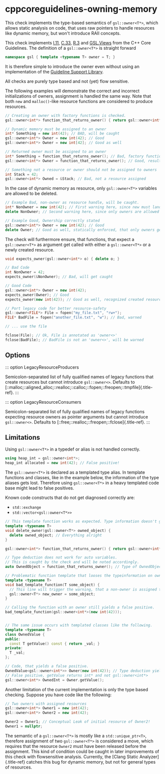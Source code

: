 # cppcoreguidelines-owning-memory

This check implements the type-based semantics of `gsl::owner<T*>`,
which allows static analysis on code, that uses raw pointers to handle
resources like dynamic memory, but won\'t introduce RAII concepts.

This check implements
[I.11](https://isocpp.github.io/CppCoreGuidelines/CppCoreGuidelines#i11-never-transfer-ownership-by-a-raw-pointer-t-or-reference-t),
[C.33](https://isocpp.github.io/CppCoreGuidelines/CppCoreGuidelines#c33-if-a-class-has-an-owning-pointer-member-define-a-destructor),
[R.3](https://isocpp.github.io/CppCoreGuidelines/CppCoreGuidelines#r3-a-raw-pointer-a-t-is-non-owning)
and
[GSL.Views](https://isocpp.github.io/CppCoreGuidelines/CppCoreGuidelines#SS-views)
from the C++ Core Guidelines. The definition of a `gsl::owner<T*>` is
straight forward

```c++
namespace gsl { template <typename T> owner = T; }
```

It is therefore simple to introduce the owner even without using an
implementation of the [Guideline Support
Library](https://isocpp.github.io/CppCoreGuidelines/CppCoreGuidelines#S-gsl).

All checks are purely type based and not (yet) flow sensitive.

The following examples will demonstrate the correct and incorrect
initializations of owners, assignment is handled the same way. Note that
both `new` and `malloc()`-like resource functions are considered to
produce resources.

```c++
// Creating an owner with factory functions is checked.
gsl::owner<int*> function_that_returns_owner() { return gsl::owner<int*>(new int(42)); }

// Dynamic memory must be assigned to an owner
int* Something = new int(42); // BAD, will be caught
gsl::owner<int*> Owner = new int(42); // Good
gsl::owner<int*> Owner = new int[42]; // Good as well

// Returned owner must be assigned to an owner
int* Something = function_that_returns_owner(); // Bad, factory function
gsl::owner<int*> Owner = function_that_returns_owner(); // Good, result lands in owner

// Something not a resource or owner should not be assigned to owners
int Stack = 42;
gsl::owner<int*> Owned = &Stack; // Bad, not a resource assigned
```

In the case of dynamic memory as resource, only `gsl::owner<T*>`
variables are allowed to be deleted.

```c++
// Example Bad, non-owner as resource handle, will be caught.
int* NonOwner = new int(42); // First warning here, since new must land in an owner
delete NonOwner; // Second warning here, since only owners are allowed to be deleted

// Example Good, Ownership correctly stated
gsl::owner<int*> Owner = new int(42); // Good
delete Owner; // Good as well, statically enforced, that only owners get deleted
```

The check will furthermore ensure, that functions, that expect a
`gsl::owner<T*>` as argument get called with either a `gsl::owner<T*>`
or a newly created resource.

```c++
void expects_owner(gsl::owner<int*> o) { delete o; }

// Bad Code
int NonOwner = 42;
expects_owner(&NonOwner); // Bad, will get caught

// Good Code
gsl::owner<int*> Owner = new int(42);
expects_owner(Owner); // Good
expects_owner(new int(42)); // Good as well, recognized created resource

// Port legacy code for better resource-safety
gsl::owner<FILE*> File = fopen("my_file.txt", "rw+");
FILE* BadFile = fopen("another_file.txt", "w"); // Bad, warned

// ... use the file

fclose(File); // Ok, File is annotated as 'owner<>'
fclose(BadFile); // BadFile is not an 'owner<>', will be warned
```

## Options

::: option
LegacyResourceProducers

Semicolon-separated list of fully qualified names of legacy functions
that create resources but cannot introduce `gsl::owner<>`. Defaults to
[::malloc;::aligned_alloc;::realloc;::calloc;::fopen;::freopen;::tmpfile]{.title-ref}.
:::

::: option
LegacyResourceConsumers

Semicolon-separated list of fully qualified names of legacy functions
expecting resource owners as pointer arguments but cannot introduce
`gsl::owner<>`. Defaults to
[::free;::realloc;::freopen;::fclose]{.title-ref}.
:::

## Limitations

Using `gsl::owner<T*>` in a typedef or alias is not handled correctly.

```c++
using heap_int = gsl::owner<int*>;
heap_int allocated = new int(42); // False positive!
```

The `gsl::owner<T*>` is declared as a templated type alias. In template
functions and classes, like in the example below, the information of the
type aliases gets lost. Therefore using `gsl::owner<T*>` in a heavy
templated code base might lead to false positives.

Known code constructs that do not get diagnosed correctly are:

- `std::exchange`
- `std::vector<gsl::owner<T*>>`

```c++
// This template function works as expected. Type information doesn't get lost.
template <typename T>
void delete_owner(gsl::owner<T*> owned_object) {
  delete owned_object; // Everything alright
}

gsl::owner<int*> function_that_returns_owner() { return gsl::owner<int*>(new int(42)); }

// Type deduction does not work for auto variables.
// This is caught by the check and will be noted accordingly.
auto OwnedObject = function_that_returns_owner(); // Type of OwnedObject will be int*

// Problematic function template that looses the typeinformation on owner
template <typename T>
void bad_template_function(T some_object) {
  // This line will trigger the warning, that a non-owner is assigned to an owner
  gsl::owner<T*> new_owner = some_object;
}

// Calling the function with an owner still yields a false positive.
bad_template_function(gsl::owner<int*>(new int(42)));


// The same issue occurs with templated classes like the following.
template <typename T>
class OwnedValue {
public:
  const T getValue() const { return _val; }
private:
  T _val;
};

// Code, that yields a false positive.
OwnedValue<gsl::owner<int*>> Owner(new int(42)); // Type deduction yield T -> int *
// False positive, getValue returns int* and not gsl::owner<int*>
gsl::owner<int*> OwnedInt = Owner.getValue();
```

Another limitation of the current implementation is only the type based
checking. Suppose you have code like the following:

```c++
// Two owners with assigned resources
gsl::owner<int*> Owner1 = new int(42);
gsl::owner<int*> Owner2 = new int(42);

Owner2 = Owner1; // Conceptual Leak of initial resource of Owner2!
Owner1 = nullptr;
```

The semantic of a `gsl::owner<T*>` is mostly like a
`std::unique_ptr<T>`, therefore assignment of two `gsl::owner<T*>` is
considered a move, which requires that the resource `Owner2` must have
been released before the assignment. This kind of condition could be
caught in later improvements of this check with flowsensitive analysis.
Currently, the [Clang Static Analyzer]{.title-ref} catches this bug for
dynamic memory, but not for general types of resources.
